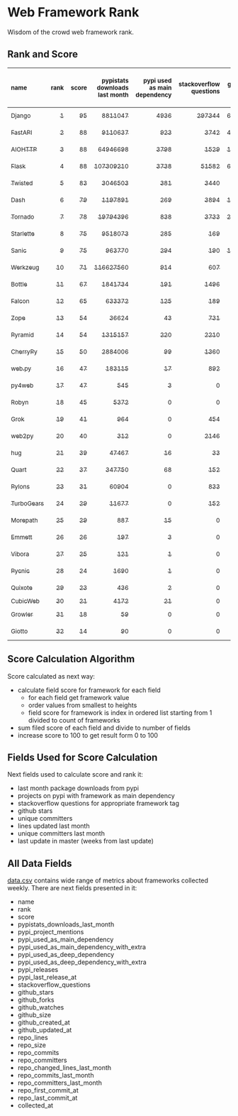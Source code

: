 # Web Framework Rank
Wisdom of the crowd web framework rank.

## Rank and Score
<sub>name</sub> | <sub>rank</sub> | <sub>score</sub> | <sub>pypistats downloads last month</sub> | <sub>pypi used as main dependency</sub> | <sub>stackoverflow questions</sub> | <sub>github stars</sub> | <sub>repo unique committers</sub> | <sub>repo changed lines last month</sub> | <sub>repo unique committers last month</sub> | <sub>repo last commit</sub>
:--- | ---: | ---: | ---: | ---: | ---: | ---: | ---: | ---: | ---: | ---:
[<sub>Django</sub>](https://github.com/django/django "first commit: 2005-07-13") | [<sub>1</sub>](# "  +0 last week") | [<sub>95</sub>](# "  -2 last week") | [<sub>8811047</sub>](# "▼ #7 in pypistats downloads last month +0.55% last week") | [<sub>4936</sub>](# "  #1 in pypi used as main dependency +0.33% last week") | [<sub>297344</sub>](# "  #1 in stackoverflow questions +0.12% last week") | [<sub>66439</sub>](# "  #1 in github stars +0.17% last week") | [<sub>2760</sub>](# "  #1 in repo unique committers +0.15% last week") | [<sub>2789</sub>](# "▼ #5 in repo changed lines last month -1.06% last week") | [<sub>35</sub>](# "  #2 in repo unique committers last month +0.0% last week") | [<sub>2022-09-24</sub>](# "  #1 in repo last commit 1 week ago")
[<sub>FastAPI</sub>](https://github.com/tiangolo/fastapi "first commit: 2018-12-05; uses: Starlette") | [<sub>2</sub>](# "  +0 last week") | [<sub>88</sub>](# "  -2 last week") | [<sub>9110637</sub>](# "▲ #6 in pypistats downloads last month +4.38% last week") | [<sub>923</sub>](# "  #4 in pypi used as main dependency +0.54% last week") | [<sub>3742</sub>](# "▲ #4 in stackoverflow questions +1.33% last week") | [<sub>49776</sub>](# "  #3 in github stars +0.47% last week") | [<sub>400</sub>](# "  #6 in repo unique committers +0.25% last week") | [<sub>2694</sub>](# "▼ #6 in repo changed lines last month -15.71% last week") | [<sub>52</sub>](# "  #1 in repo unique committers last month -16.13% last week") | [<sub>2022-09-20</sub>](# "▼ #5 in repo last commit 1 week ago")
[<sub>AIOHTTP</sub>](https://github.com/aio-libs/aiohttp "first commit: 2013-10-01") | [<sub>3</sub>](# "▲ +1 last week") | [<sub>88</sub>](# "▲ +3 last week") | [<sub>64946698</sub>](# "  #3 in pypistats downloads last month +4.53% last week") | [<sub>3798</sub>](# "  #2 in pypi used as main dependency +0.45% last week") | [<sub>1529</sub>](# "  #9 in stackoverflow questions +0.0% last week") | [<sub>12851</sub>](# "  #7 in github stars +0.17% last week") | [<sub>672</sub>](# "  #3 in repo unique committers +0.45% last week") | [<sub>7550</sub>](# "▲ #2 in repo changed lines last month +286.58% last week") | [<sub>10</sub>](# "▲ #3 in repo unique committers last month +233.33% last week") | [<sub>2022-09-23</sub>](# "▼ #5 in repo last commit 1 week ago")
[<sub>Flask</sub>](https://github.com/pallets/flask "first commit: 2010-04-06; uses: Werkzeug") | [<sub>4</sub>](# "▼ -1 last week") | [<sub>88</sub>](# "▼ -1 last week") | [<sub>107309210</sub>](# "  #2 in pypistats downloads last month +2.78% last week") | [<sub>3738</sub>](# "  #3 in pypi used as main dependency +0.24% last week") | [<sub>51582</sub>](# "  #2 in stackoverflow questions +0.18% last week") | [<sub>60636</sub>](# "  #2 in github stars +0.13% last week") | [<sub>811</sub>](# "  #2 in repo unique committers +0.12% last week") | [<sub>125</sub>](# "▼ #14 in repo changed lines last month -11.97% last week") | [<sub>6</sub>](# "▼ #6 in repo unique committers last month -14.29% last week") | [<sub>2022-09-18</sub>](# "▼ #5 in repo last commit 1 week ago")
[<sub>Twisted</sub>](https://github.com/twisted/twisted "first commit: 2001-07-09") | [<sub>5</sub>](# "  +0 last week") | [<sub>83</sub>](# "  +0 last week") | [<sub>3046503</sub>](# "  #8 in pypistats downloads last month +3.34% last week") | [<sub>381</sub>](# "  #7 in pypi used as main dependency +0.26% last week") | [<sub>3440</sub>](# "  #6 in stackoverflow questions +0.0% last week") | [<sub>4760</sub>](# "  #15 in github stars +0.25% last week") | [<sub>288</sub>](# "  #9 in repo unique committers +0.0% last week") | [<sub>17766</sub>](# "  #1 in repo changed lines last month +13.27% last week") | [<sub>10</sub>](# "▲ #3 in repo unique committers last month +25.0% last week") | [<sub>2022-09-24</sub>](# "  #1 in repo last commit 1 week ago")
[<sub>Dash</sub>](https://github.com/plotly/dash "first commit: 2015-04-10") | [<sub>6</sub>](# "▲ +1 last week") | [<sub>79</sub>](# "▲ -1 last week") | [<sub>1197891</sub>](# "  #12 in pypistats downloads last month +4.67% last week") | [<sub>269</sub>](# "  #10 in pypi used as main dependency +0.37% last week") | [<sub>3894</sub>](# "  #3 in stackoverflow questions +0.23% last week") | [<sub>17371</sub>](# "  #5 in github stars +0.21% last week") | [<sub>152</sub>](# "  #15 in repo unique committers +0.66% last week") | [<sub>3151</sub>](# "  #4 in repo changed lines last month +16.14% last week") | [<sub>10</sub>](# "  #3 in repo unique committers last month +0.0% last week") | [<sub>2022-09-23</sub>](# "▼ #5 in repo last commit 1 week ago")
[<sub>Tornado</sub>](https://github.com/tornadoweb/tornado "first commit: 2009-09-09") | [<sub>7</sub>](# "▼ -1 last week") | [<sub>78</sub>](# "▼ -3 last week") | [<sub>19794396</sub>](# "  #4 in pypistats downloads last month +1.65% last week") | [<sub>838</sub>](# "  #6 in pypi used as main dependency +0.24% last week") | [<sub>3733</sub>](# "▼ #5 in stackoverflow questions +0.08% last week") | [<sub>20761</sub>](# "  #4 in github stars +0.09% last week") | [<sub>443</sub>](# "  #5 in repo unique committers +0.0% last week") | [<sub>179</sub>](# "▲ #11 in repo changed lines last month -5.29% last week") | [<sub>2</sub>](# "▼ #13 in repo unique committers last month -50.0% last week") | [<sub>2022-08-26</sub>](# "▼ #16 in repo last commit 5 weeks ago")
[<sub>Starlette</sub>](https://github.com/encode/starlette "first commit: 2018-06-25; used by: FastAPI") | [<sub>8</sub>](# "▲ +2 last week") | [<sub>75</sub>](# "▲ +4 last week") | [<sub>9518073</sub>](# "  #5 in pypistats downloads last month +2.51% last week") | [<sub>285</sub>](# "  #9 in pypi used as main dependency +2.52% last week") | [<sub>169</sub>](# "  #19 in stackoverflow questions +1.2% last week") | [<sub>7414</sub>](# "  #10 in github stars +0.27% last week") | [<sub>220</sub>](# "  #12 in repo unique committers +0.0% last week") | [<sub>1510</sub>](# "▲ #7 in repo changed lines last month +39.81% last week") | [<sub>6</sub>](# "  #6 in repo unique committers last month +50.0% last week") | [<sub>2022-09-24</sub>](# "▲ #1 in repo last commit 1 week ago")
[<sub>Sanic</sub>](https://github.com/sanic-org/sanic "first commit: 2016-05-26") | [<sub>9</sub>](# "▼ -1 last week") | [<sub>75</sub>](# "▼ +3 last week") | [<sub>963770</sub>](# "  #13 in pypistats downloads last month +3.36% last week") | [<sub>294</sub>](# "  #8 in pypi used as main dependency +0.0% last week") | [<sub>190</sub>](# "  #17 in stackoverflow questions +0.0% last week") | [<sub>16481</sub>](# "  #6 in github stars +0.08% last week") | [<sub>356</sub>](# "  #8 in repo unique committers +0.0% last week") | [<sub>5917</sub>](# "▲ #3 in repo changed lines last month +2495.18% last week") | [<sub>4</sub>](# "▲ #8 in repo unique committers last month +33.33% last week") | [<sub>2022-09-22</sub>](# "▼ #5 in repo last commit 1 week ago")
[<sub>Werkzeug</sub>](https://github.com/pallets/werkzeug "first commit: 2007-05-04; used by: Flask and Quart") | [<sub>10</sub>](# "▼ -1 last week") | [<sub>71</sub>](# "▼ -1 last week") | [<sub>116627560</sub>](# "  #1 in pypistats downloads last month +2.18% last week") | [<sub>914</sub>](# "  #5 in pypi used as main dependency +0.33% last week") | [<sub>607</sub>](# "  #15 in stackoverflow questions -0.16% last week") | [<sub>6176</sub>](# "  #12 in github stars +0.03% last week") | [<sub>468</sub>](# "  #4 in repo unique committers +0.0% last week") | [<sub>2</sub>](# "▼ #16 in repo changed lines last month +0.0% last week") | [<sub>1</sub>](# "▼ #15 in repo unique committers last month +0.0% last week") | [<sub>2022-09-01</sub>](# "▼ #14 in repo last commit 4 weeks ago")
[<sub>Bottle</sub>](https://github.com/bottlepy/bottle "first commit: 2009-06-30") | [<sub>11</sub>](# "  +0 last week") | [<sub>67</sub>](# "  -2 last week") | [<sub>1841734</sub>](# "  #10 in pypistats downloads last month +0.06% last week") | [<sub>191</sub>](# "  #12 in pypi used as main dependency +0.0% last week") | [<sub>1496</sub>](# "  #10 in stackoverflow questions -0.07% last week") | [<sub>7742</sub>](# "  #9 in github stars +0.08% last week") | [<sub>231</sub>](# "  #11 in repo unique committers +0.0% last week") | [<sub>18</sub>](# "▼ #15 in repo changed lines last month +0.0% last week") | [<sub>3</sub>](# "▼ #11 in repo unique committers last month +0.0% last week") | [<sub>2022-09-05</sub>](# "▼ #13 in repo last commit 3 weeks ago")
[<sub>Falcon</sub>](https://github.com/falconry/falcon "first commit: 2012-12-06; used by: hug") | [<sub>12</sub>](# "  +0 last week") | [<sub>65</sub>](# "  -4 last week") | [<sub>633372</sub>](# "  #14 in pypistats downloads last month +1.56% last week") | [<sub>125</sub>](# "  #13 in pypi used as main dependency +0.0% last week") | [<sub>189</sub>](# "  #18 in stackoverflow questions +0.0% last week") | [<sub>8881</sub>](# "  #8 in github stars -0.02% last week") | [<sub>199</sub>](# "  #13 in repo unique committers +0.0% last week") | [<sub>286</sub>](# "▼ #10 in repo changed lines last month -63.29% last week") | [<sub>4</sub>](# "▼ #8 in repo unique committers last month +0.0% last week") | [<sub>2022-09-16</sub>](# "▼ #11 in repo last commit 2 weeks ago")
[<sub>Zope</sub>](https://github.com/zopefoundation/Zope "first commit: 1996-06-17") | [<sub>13</sub>](# "  +0 last week") | [<sub>54</sub>](# "  -5 last week") | [<sub>36624</sub>](# "  #19 in pypistats downloads last month +3.29% last week") | [<sub>43</sub>](# "  #16 in pypi used as main dependency +2.38% last week") | [<sub>731</sub>](# "  #14 in stackoverflow questions +0.0% last week") | [<sub>298</sub>](# "  #24 in github stars +0.0% last week") | [<sub>172</sub>](# "  #14 in repo unique committers +0.0% last week") | [<sub>156</sub>](# "▼ #13 in repo changed lines last month -35.27% last week") | [<sub>2</sub>](# "▼ #13 in repo unique committers last month -33.33% last week") | [<sub>2022-09-10</sub>](# "▼ #11 in repo last commit 3 weeks ago")
[<sub>Pyramid</sub>](https://github.com/Pylons/pyramid "first commit: 2008-07-04; used by: CubicWeb") | [<sub>14</sub>](# "  +0 last week") | [<sub>54</sub>](# "  +0 last week") | [<sub>1315157</sub>](# "  #11 in pypistats downloads last month +0.57% last week") | [<sub>220</sub>](# "  #11 in pypi used as main dependency +0.46% last week") | [<sub>2210</sub>](# "  #7 in stackoverflow questions +0.14% last week") | [<sub>3693</sub>](# "  #16 in github stars +0.0% last week") | [<sub>358</sub>](# "  #7 in repo unique committers +0.0% last week") | [<sub>0</sub>](# "▼ #17 in repo changed lines last month +100% last week") | [<sub>0</sub>](# "▼ #17 in repo unique committers last month +100% last week") | [<sub>2022-03-13</sub>](# "  #25 in repo last commit 28 weeks ago")
[<sub>CherryPy</sub>](https://github.com/cherrypy/cherrypy "first commit: 2004-11-20") | [<sub>15</sub>](# "  +0 last week") | [<sub>50</sub>](# "  -1 last week") | [<sub>2884006</sub>](# "  #9 in pypistats downloads last month +6.55% last week") | [<sub>99</sub>](# "  #14 in pypi used as main dependency +1.02% last week") | [<sub>1360</sub>](# "  #11 in stackoverflow questions +0.0% last week") | [<sub>1587</sub>](# "  #18 in github stars +0.06% last week") | [<sub>145</sub>](# "  #16 in repo unique committers +0.0% last week") | [<sub>0</sub>](# "▼ #17 in repo changed lines last month +100% last week") | [<sub>0</sub>](# "▼ #17 in repo unique committers last month +100% last week") | [<sub>2022-07-17</sub>](# "  #18 in repo last commit 10 weeks ago")
[<sub>web.py</sub>](https://github.com/webpy/webpy "first commit: 1970-01-01") | [<sub>16</sub>](# "  +0 last week") | [<sub>47</sub>](# "  -1 last week") | [<sub>183115</sub>](# "  #16 in pypistats downloads last month +6.46% last week") | [<sub>17</sub>](# "  #18 in pypi used as main dependency +0.0% last week") | [<sub>892</sub>](# "  #12 in stackoverflow questions +0.11% last week") | [<sub>5728</sub>](# "  #13 in github stars +0.0% last week") | [<sub>94</sub>](# "  #18 in repo unique committers +0.0% last week") | [<sub>0</sub>](# "▼ #17 in repo changed lines last month +100% last week") | [<sub>0</sub>](# "▼ #17 in repo unique committers last month +100% last week") | [<sub>2022-07-31</sub>](# "  #17 in repo last commit 8 weeks ago")
[<sub>py4web</sub>](https://github.com/web2py/py4web "first commit: 2019-03-25") | [<sub>17</sub>](# "▲ +6 last week") | [<sub>47</sub>](# "▲ +16 last week") | [<sub>545</sub>](# "  #26 in pypistats downloads last month +12.14% last week") | [<sub>3</sub>](# "  #21 in pypi used as main dependency +0.0% last week") | [<sub>0</sub>](# "  #23 in stackoverflow questions +100% last week") | [<sub>184</sub>](# "  #26 in github stars +0.55% last week") | [<sub>63</sub>](# "  #20 in repo unique committers +1.61% last week") | [<sub>161</sub>](# "▲ #12 in repo changed lines last month +100% last week") | [<sub>4</sub>](# "▲ #8 in repo unique committers last month +100% last week") | [<sub>2022-09-24</sub>](# "▲ #1 in repo last commit 1 week ago")
[<sub>Robyn</sub>](https://github.com/sansyrox/robyn "first commit: 2021-05-22") | [<sub>18</sub>](# "▼ -1 last week") | [<sub>45</sub>](# "▼ +0 last week") | [<sub>5372</sub>](# "  #21 in pypistats downloads last month +9.88% last week") | [<sub>0</sub>](# "  #26 in pypi used as main dependency +100% last week") | [<sub>0</sub>](# "  #23 in stackoverflow questions +100% last week") | [<sub>1523</sub>](# "  #19 in github stars +0.79% last week") | [<sub>22</sub>](# "▲ #26 in repo unique committers +4.76% last week") | [<sub>1173</sub>](# "▼ #8 in repo changed lines last month -23.48% last week") | [<sub>3</sub>](# "▲ #11 in repo unique committers last month +50.0% last week") | [<sub>2022-09-18</sub>](# "▼ #5 in repo last commit 1 week ago")
[<sub>Grok</sub>](https://github.com/zopefoundation/grok "first commit: 2006-10-14") | [<sub>19</sub>](# "▼ -1 last week") | [<sub>41</sub>](# "▼ -2 last week") | [<sub>964</sub>](# "▲ #24 in pypistats downloads last month +65.35% last week") | [<sub>0</sub>](# "  #26 in pypi used as main dependency +100% last week") | [<sub>454</sub>](# "  #16 in stackoverflow questions -0.66% last week") | [<sub>20</sub>](# "  #30 in github stars +0.0% last week") | [<sub>41</sub>](# "  #21 in repo unique committers +0.0% last week") | [<sub>844</sub>](# "▼ #9 in repo changed lines last month -53.78% last week") | [<sub>1</sub>](# "▼ #15 in repo unique committers last month +0.0% last week") | [<sub>2022-09-01</sub>](# "▼ #14 in repo last commit 4 weeks ago")
[<sub>web2py</sub>](https://github.com/web2py/web2py "first commit: 2011-11-23") | [<sub>20</sub>](# "▼ -1 last week") | [<sub>40</sub>](# "▼ +0 last week") | [<sub>312</sub>](# "  #28 in pypistats downloads last month +3.65% last week") | [<sub>0</sub>](# "  #26 in pypi used as main dependency +100% last week") | [<sub>2146</sub>](# "  #8 in stackoverflow questions -0.05% last week") | [<sub>2014</sub>](# "  #17 in github stars +0.05% last week") | [<sub>271</sub>](# "  #10 in repo unique committers +0.0% last week") | [<sub>0</sub>](# "▼ #17 in repo changed lines last month +100% last week") | [<sub>0</sub>](# "▼ #17 in repo unique committers last month +100% last week") | [<sub>2022-06-04</sub>](# "  #21 in repo last commit 17 weeks ago")
[<sub>hug</sub>](https://github.com/hugapi/hug "first commit: 2015-07-17; uses: Falcon") | [<sub>21</sub>](# "▼ -1 last week") | [<sub>39</sub>](# "▼ -1 last week") | [<sub>47467</sub>](# "  #18 in pypistats downloads last month +4.28% last week") | [<sub>16</sub>](# "  #19 in pypi used as main dependency +0.0% last week") | [<sub>33</sub>](# "  #22 in stackoverflow questions +0.0% last week") | [<sub>6651</sub>](# "  #11 in github stars -0.03% last week") | [<sub>123</sub>](# "  #17 in repo unique committers +0.0% last week") | [<sub>0</sub>](# "▼ #17 in repo changed lines last month +100% last week") | [<sub>0</sub>](# "▼ #17 in repo unique committers last month +100% last week") | [<sub>2020-08-10</sub>](# "  #27 in repo last commit 111 weeks ago")
[<sub>Quart</sub>](https://gitlab.com/pgjones/quart "first commit: 2017-05-14; uses: Werkzeug") | [<sub>22</sub>](# "▼ -1 last week") | [<sub>37</sub>](# "▼ -1 last week") | [<sub>347750</sub>](# "  #15 in pypistats downloads last month +5.39% last week") | [<sub>68</sub>](# "  #15 in pypi used as main dependency +0.0% last week") | [<sub>152</sub>](# "  #20 in stackoverflow questions +0.0% last week") | [<sub>1</sub>](# "  #31 in github stars +0.0% last week") | [<sub>69</sub>](# "  #19 in repo unique committers +0.0% last week") | [<sub>0</sub>](# "▼ #17 in repo changed lines last month +100% last week") | [<sub>0</sub>](# "▼ #17 in repo unique committers last month +100% last week") | [<sub>2022-07-04</sub>](# "  #19 in repo last commit 12 weeks ago")
[<sub>Pylons</sub>](https://github.com/Pylons/pylons "first commit: 2006-02-18") | [<sub>23</sub>](# "▼ -1 last week") | [<sub>31</sub>](# "▼ +0 last week") | [<sub>60904</sub>](# "  #17 in pypistats downloads last month -11.48% last week") | [<sub>0</sub>](# "  #26 in pypi used as main dependency +100% last week") | [<sub>833</sub>](# "  #13 in stackoverflow questions +0.0% last week") | [<sub>221</sub>](# "  #25 in github stars +0.45% last week") | [<sub>36</sub>](# "  #22 in repo unique committers +0.0% last week") | [<sub>0</sub>](# "▼ #17 in repo changed lines last month +100% last week") | [<sub>0</sub>](# "▼ #17 in repo unique committers last month +100% last week") | [<sub>2018-01-12</sub>](# "  #30 in repo last commit 246 weeks ago")
[<sub>TurboGears</sub>](https://github.com/TurboGears/tg2 "first commit: 2007-06-27") | [<sub>24</sub>](# "  +0 last week") | [<sub>29</sub>](# "  -1 last week") | [<sub>11677</sub>](# "  #20 in pypistats downloads last month +9.85% last week") | [<sub>0</sub>](# "  #26 in pypi used as main dependency +100% last week") | [<sub>152</sub>](# "  #20 in stackoverflow questions +0.0% last week") | [<sub>777</sub>](# "  #21 in github stars +0.0% last week") | [<sub>35</sub>](# "  #23 in repo unique committers +0.0% last week") | [<sub>0</sub>](# "▼ #17 in repo changed lines last month +100% last week") | [<sub>0</sub>](# "▼ #17 in repo unique committers last month +100% last week") | [<sub>2021-05-26</sub>](# "  #26 in repo last commit 70 weeks ago")
[<sub>Morepath</sub>](https://github.com/morepath/morepath "first commit: 2013-07-17") | [<sub>25</sub>](# "  +0 last week") | [<sub>29</sub>](# "  +0 last week") | [<sub>887</sub>](# "▼ #25 in pypistats downloads last month -1.66% last week") | [<sub>15</sub>](# "  #20 in pypi used as main dependency +0.0% last week") | [<sub>0</sub>](# "  #23 in stackoverflow questions +100% last week") | [<sub>395</sub>](# "  #23 in github stars +0.0% last week") | [<sub>28</sub>](# "  #24 in repo unique committers +0.0% last week") | [<sub>0</sub>](# "▼ #17 in repo changed lines last month +100% last week") | [<sub>0</sub>](# "▼ #17 in repo unique committers last month +100% last week") | [<sub>2022-05-29</sub>](# "  #22 in repo last commit 17 weeks ago")
[<sub>Emmett</sub>](https://github.com/emmett-framework/emmett "first commit: 2014-10-22") | [<sub>26</sub>](# "  +0 last week") | [<sub>26</sub>](# "  -1 last week") | [<sub>197</sub>](# "  #29 in pypistats downloads last month +18.67% last week") | [<sub>3</sub>](# "  #21 in pypi used as main dependency +0.0% last week") | [<sub>0</sub>](# "  #23 in stackoverflow questions +100% last week") | [<sub>778</sub>](# "  #20 in github stars +0.0% last week") | [<sub>22</sub>](# "  #26 in repo unique committers +0.0% last week") | [<sub>0</sub>](# "▼ #17 in repo changed lines last month +100% last week") | [<sub>0</sub>](# "▼ #17 in repo unique committers last month +100% last week") | [<sub>2022-05-20</sub>](# "  #23 in repo last commit 19 weeks ago")
[<sub>Vibora</sub>](https://github.com/vibora-io/vibora "first commit: 2018-06-13") | [<sub>27</sub>](# "  +0 last week") | [<sub>25</sub>](# "  -1 last week") | [<sub>121</sub>](# "  #30 in pypistats downloads last month +26.04% last week") | [<sub>1</sub>](# "  #24 in pypi used as main dependency +0.0% last week") | [<sub>0</sub>](# "  #23 in stackoverflow questions +100% last week") | [<sub>5715</sub>](# "  #14 in github stars +0.0% last week") | [<sub>27</sub>](# "  #25 in repo unique committers +0.0% last week") | [<sub>0</sub>](# "▼ #17 in repo changed lines last month +100% last week") | [<sub>0</sub>](# "▼ #17 in repo unique committers last month +100% last week") | [<sub>2019-02-11</sub>](# "  #29 in repo last commit 189 weeks ago")
[<sub>Pycnic</sub>](https://github.com/nullism/pycnic "first commit: 2015-11-04") | [<sub>28</sub>](# "  +0 last week") | [<sub>24</sub>](# "  +0 last week") | [<sub>1690</sub>](# "  #23 in pypistats downloads last month -7.4% last week") | [<sub>1</sub>](# "  #24 in pypi used as main dependency +0.0% last week") | [<sub>0</sub>](# "  #23 in stackoverflow questions +100% last week") | [<sub>156</sub>](# "  #27 in github stars +0.0% last week") | [<sub>11</sub>](# "  #28 in repo unique committers +0.0% last week") | [<sub>0</sub>](# "▼ #17 in repo changed lines last month +100% last week") | [<sub>0</sub>](# "▼ #17 in repo unique committers last month +100% last week") | [<sub>2022-04-05</sub>](# "  #24 in repo last commit 25 weeks ago")
[<sub>Quixote</sub>](https://github.com/nascheme/quixote "first commit: 2006-03-16") | [<sub>29</sub>](# "  +0 last week") | [<sub>23</sub>](# "  -1 last week") | [<sub>436</sub>](# "  #27 in pypistats downloads last month -7.43% last week") | [<sub>2</sub>](# "  #23 in pypi used as main dependency +0.0% last week") | [<sub>0</sub>](# "  #23 in stackoverflow questions +100% last week") | [<sub>80</sub>](# "  #28 in github stars +0.0% last week") | [<sub>6</sub>](# "  #29 in repo unique committers +0.0% last week") | [<sub>0</sub>](# "▼ #17 in repo changed lines last month +100% last week") | [<sub>0</sub>](# "▼ #17 in repo unique committers last month +100% last week") | [<sub>2022-06-23</sub>](# "  #20 in repo last commit 14 weeks ago")
[<sub>CubicWeb</sub>](https://forge.extranet.logilab.fr/cubicweb/cubicweb "uses: Pyramid") | [<sub>30</sub>](# "  +0 last week") | [<sub>21</sub>](# "  +0 last week") | [<sub>4172</sub>](# "  #22 in pypistats downloads last month +29.12% last week") | [<sub>21</sub>](# "  #17 in pypi used as main dependency +0.0% last week") | [<sub>0</sub>](# "  #23 in stackoverflow questions +100% last week") | [<sub>0</sub>](# "  #32 in github stars +100% last week") | [<sub>0</sub>](# "  #32 in repo unique committers +100% last week") | [<sub>0</sub>](# "▼ #17 in repo changed lines last month +100% last week") | [<sub>0</sub>](# "▼ #17 in repo unique committers last month +100% last week") | [<sub></sub>](# "  #31 in repo last commit")
[<sub>Growler</sub>](https://github.com/pyGrowler/Growler "first commit: 2014-08-17") | [<sub>31</sub>](# "  +0 last week") | [<sub>18</sub>](# "  -1 last week") | [<sub>59</sub>](# "  #32 in pypistats downloads last month +145.83% last week") | [<sub>0</sub>](# "  #26 in pypi used as main dependency +100% last week") | [<sub>0</sub>](# "  #23 in stackoverflow questions +100% last week") | [<sub>686</sub>](# "  #22 in github stars +0.0% last week") | [<sub>6</sub>](# "  #29 in repo unique committers +0.0% last week") | [<sub>0</sub>](# "▼ #17 in repo changed lines last month +100% last week") | [<sub>0</sub>](# "▼ #17 in repo unique committers last month +100% last week") | [<sub>2020-03-08</sub>](# "  #28 in repo last commit 133 weeks ago")
[<sub>Giotto</sub>](https://github.com/priestc/giotto "first commit: 2012-02-26") | [<sub>32</sub>](# "  +0 last week") | [<sub>14</sub>](# "  +0 last week") | [<sub>90</sub>](# "  #31 in pypistats downloads last month -3.23% last week") | [<sub>0</sub>](# "  #26 in pypi used as main dependency +100% last week") | [<sub>0</sub>](# "  #23 in stackoverflow questions +100% last week") | [<sub>57</sub>](# "  #29 in github stars +0.0% last week") | [<sub>3</sub>](# "  #31 in repo unique committers +0.0% last week") | [<sub>0</sub>](# "▼ #17 in repo changed lines last month +100% last week") | [<sub>0</sub>](# "▼ #17 in repo unique committers last month +100% last week") | [<sub>2013-10-07</sub>](# "  #31 in repo last commit 468 weeks ago")

## Score Calculation Algorithm
Score calculated as next way:
- calculate field score for framework for each field
  - for each field get framework value
  - order values from smallest to heights
  - field score for framework is index in ordered list starting from 1 divided to count of frameworks
- sum filed score of each field and divide to number of fields
- increase score to 100 to get result form 0 to 100

## Fields Used for Score Calculation
Next fields used to calculate score and rank it:
- last month package downloads from pypi
- projects on pypi with framework as main dependency
- stackoverflow questions for appropriate framework tag
- github stars
- unique committers
- lines updated last month
- unique committers last month
- last update in master (weeks from last update)

## All Data Fields
[data.csv](data.csv) contains wide range of metrics about frameworks collected weekly.
There are next fields presented in it: 

- name
- rank
- score
- pypistats_downloads_last_month
- pypi_project_mentions
- pypi_used_as_main_dependency
- pypi_used_as_main_dependency_with_extra
- pypi_used_as_deep_dependency
- pypi_used_as_deep_dependency_with_extra
- pypi_releases
- pypi_last_release_at
- stackoverflow_questions
- github_stars
- github_forks
- github_watches
- github_size
- github_created_at
- github_updated_at
- repo_lines
- repo_size
- repo_commits
- repo_committers
- repo_changed_lines_last_month
- repo_commits_last_month
- repo_committers_last_month
- repo_first_commit_at
- repo_last_commit_at
- collected_at
